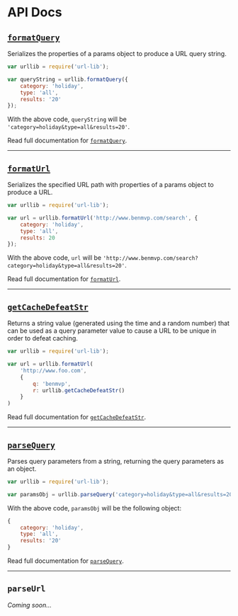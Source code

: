 # API Docs

## [`formatQuery`](docs/formatQuery.md)

Serializes the properties of a params object to produce a URL query string.

```js
var urllib = require('url-lib');

var queryString = urllib.formatQuery({
    category: 'holiday',
    type: 'all',
    results: '20'
});
```

With the above code, `queryString` will be `'category=holiday&type=all&results=20'`.

Read full documentation for [`formatQuery`](docs/formatQuery.md).

-----

## [`formatUrl`](docs/formatUrl.md)

Serializes the specified URL path with properties of a params object to produce a URL.

```js
var urllib = require('url-lib');

var url = urllib.formatUrl('http://www.benmvp.com/search', {
    category: 'holiday',
    type: 'all',
    results: 20
});
```

With the above code, `url` will be `'http://www.benmvp.com/search?category=holiday&type=all&results=20'`.

Read full documentation for [`formatUrl`](docs/formatUrl.md).

-----

## [`getCacheDefeatStr`](docs/getCacheDefeatStr.md)

Returns a string value (generated using the time and a random number) that can be used as a query parameter value to cause a URL to be unique in order to defeat caching.

```js
var urllib = require('url-lib');

var url = urllib.formatUrl(
    'http://www.foo.com',
    {
        q: 'benmvp',
        r: urllib.getCacheDefeatStr()
    }
)
```

Read full documentation for [`getCacheDefeatStr`](docs/getCacheDefeatStr.md).

-----

## [`parseQuery`](docs/parseQuery.md)

Parses query parameters from a string, returning the query parameters as an object.

```js
var urllib = require('url-lib');

var paramsObj = urllib.parseQuery('category=holiday&type=all&results=20');
```

With the above code, `paramsObj` will be the following object:

```js
{
    category: 'holiday',
    type: 'all',
    results: '20'
}
```

Read full documentation for [`parseQuery`](docs/parseQuery.md).

-----

## `parseUrl`

_Coming soon..._
